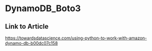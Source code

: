 # DynamoDB_Boto3

## Link to Article
https://towardsdatascience.com/using-python-to-work-with-amazon-dynamo-db-b00dc07c158
